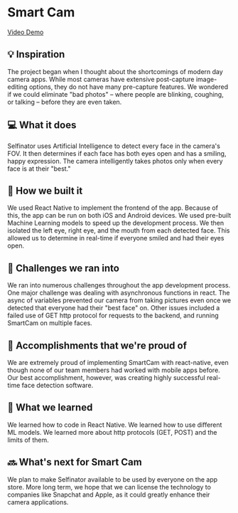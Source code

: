 # Smart Cam
[Video Demo](https://www.youtube.com/watch?v=-Ah46H1wutE&ab_channel=AyushGarg)

## 💡 Inspiration

The project began when I thought about the shortcomings of modern day camera apps. While most cameras have extensive post-capture image-editing options, they do not have many pre-capture features. We wondered if we could eliminate "bad photos" – where people are blinking, coughing, or talking – before they are even taken.

## 💻 What it does
Selfinator uses Artificial Intelligence to detect every face in the camera's FOV. It then determines if each face has both eyes open and has a smiling, happy expression. The camera intelligently takes photos only when every face is at their "best."

## 🔨 How we built it
We used React Native to implement the frontend of the app. Because of this, the app can be run on both iOS and Android devices. We used pre-built Machine Learning models to speed up the development process. We then isolated the left eye, right eye, and the mouth from each detected face. This allowed us to determine in real-time if everyone smiled and had their eyes open.

## 🧠 Challenges we ran into
We ran into numerous challenges throughout the app development process. One major challenge was dealing with asynchronous functions in react. The async of variables prevented our camera from taking pictures even once we detected that everyone had their "best face" on. Other issues included a failed use of GET http protocol for requests to the backend, and running SmartCam on multiple faces.

## 🏅 Accomplishments that we're proud of
We are extremely proud of implementing SmartCam with react-native, even though none of our team members had worked with mobile apps before. Our best accomplishment, however, was creating highly successful real-time face detection software.

## 📖 What we learned
We learned how to code in React Native. We learned how to use different ML models. We learned more about http protocols (GET, POST) and the limits of them.

## 🔜 What's next for Smart Cam
We plan to make Selfinator available to be used by everyone on the app store. More long term, we hope that we can license the technology to companies like Snapchat and Apple, as it could greatly enhance their camera applications.
